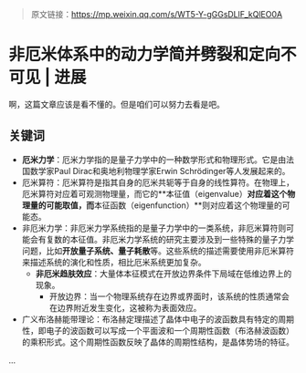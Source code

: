 > 原文链接：https://mp.weixin.qq.com/s/WT5-Y-gGGsDLlF_kQlEO0A

# 非厄米体系中的动力学简并劈裂和定向不可见 | 进展

啊，这篇文章应该是看不懂的。但是咱们可以努力去看是吧。



## 关键词

- **厄米力学**：厄米力学指的是量子力学中的一种数学形式和物理形式。它是由法国数学家Paul Dirac和奥地利物理学家Erwin Schrödinger等人发展起来的。
- 厄米算符：厄米算符是指其自身的厄米共轭等于自身的线性算符。在物理上，厄米算符对应着可观测物理量，而它的**本征值（eigenvalue）**对应着这个物理量的可能取值，而**本征函数（eigenfunction）**则对应着这个物理量的可能态。
- 非厄米力学：非厄米力学系统指的是量子力学中的一类系统，非厄米算符则可能会有复数的本征值。非厄米力学系统的研究主要涉及到一些特殊的量子力学问题，比如**开放量子系统、量子耗散**等。这些系统的描述需要使用非厄米算符来描述系统的演化和性质，相比厄米系统更加复杂。
  - **非厄米趋肤效应**：大量体本征模式在开放边界条件下局域在低维边界上的现象。
    - 开放边界：当一个物理系统存在边界或界面时，该系统的性质通常会在边界附近发生变化，这被称为表面效应。
- 广义布洛赫能带理论：布洛赫定理描述了晶体中电子的波函数具有特定的周期性，即电子的波函数可以写成一个平面波和一个周期性函数（布洛赫波函数）的乘积形式。这个周期性函数反映了晶体的周期性结构，是晶体势场的特征。



...

